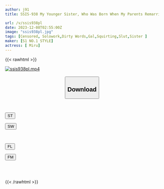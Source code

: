 ```yaml
---
author: j91
title: SSIS-938 My Younger Sister, Who Was Born When My Parents Remarried, Is A Cocky Girl Who Loves Sex And Pees Every Day. Miru

url: /v/ssis938pl
date: 2023-12-08T02:55:00Z
image: "ssis938pl.jpg"
tags: [Censored, Solowork,Dirty Words,Gal,Squirting,Slut,Sister	]
maker: [S1 NO.1 STYLE]
actress: [ Miru]
---
```



{{< rawhtml >}}

<div class="video" data-videoid="APoJogaB2qtXr4L">
    <a href="javascript:;">
        <img src="/v/ssis938pl/ssis938pl.jpg" width="WIDTH" height="HEIGHT" alt="ssis938pl.mp4" loading="lazy">
    </a>
</div>

<script type="text/javascript" src="https://j91.asia/asset/on-demand-st.js"></script>

<br>
  <link rel="stylesheet" href="https://j91.asia/asset/bs5.css">
  
  <center>
  <button class="btn btn-primary" type="button" data-bs-toggle="collapse" data-bs-target=".multi-collapse" aria-expanded="false" aria-controls="multiCollapseExample1 multiCollapseExample2"><h2>Download</h2></button></center>
</p>
<div class="row">
  <div class="col">
    <div class="collapse multi-collapse" id="multiCollapseExample1">
      <div class="card card-body">
	      	      <br>
<div class="buttons">  
<p><a href="https://streamtape.to/v/APoJogaB2qtXr4L" target="_blank"><button class="btn-hover color-3"><i class="fa fa-download"></i> ST</button></a></p>
<p><a href="https://flaswish.com/1ugxxcuxdrxj" target="_blank"><button class="btn-hover color-2"><i class="fa fa-download"></i> SW</button></a></p></div>
    </div>
  </div>
</div>
  <div class="col">
    <div class="collapse multi-collapse" id="multiCollapseExample2">
      <div class="card card-body">
	      <br>
<div class="buttons">
<p><a href="javascript:;" target="_blank"><button class="btn-hover color-9"><i class="fa fa-download"></i> FL</button></a></p>
<p><a href="javascript:;" target="_blank"><button class="btn-hover color-8"><i class="fa fa-download"></i> FM</button></a></p></div>
<br><br>
      </div>
    </div>
  </div>
</div>

{{< /rawhtml >}}